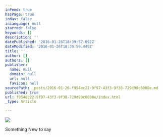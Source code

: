 ```yaml
---
inFeed: true
hasPage: true
inNav: false
inLanguage: null
starred: false
keywords: []
description: ''
datePublished: '2016-01-26T18:39:57.092Z'
dateModified: '2016-01-26T18:36:59.449Z'
title: ''
author: []
authors: []
publisher:
  name: null
  domain: null
  url: null
  favicon: null
sourcePath: _posts/2016-01-26-f954ec22-9f97-43f3-9f38-729d99c6008e.md
published: true
url: f954ec22-9f97-43f3-9f38-729d99c6008e/index.html
_type: Article

---
```

![](https://the-grid-user-content.s3-us-west-2.amazonaws.com/3b7dc058-7b09-45ce-9f51-c802fc30e7ee.jpg)

Something New to say